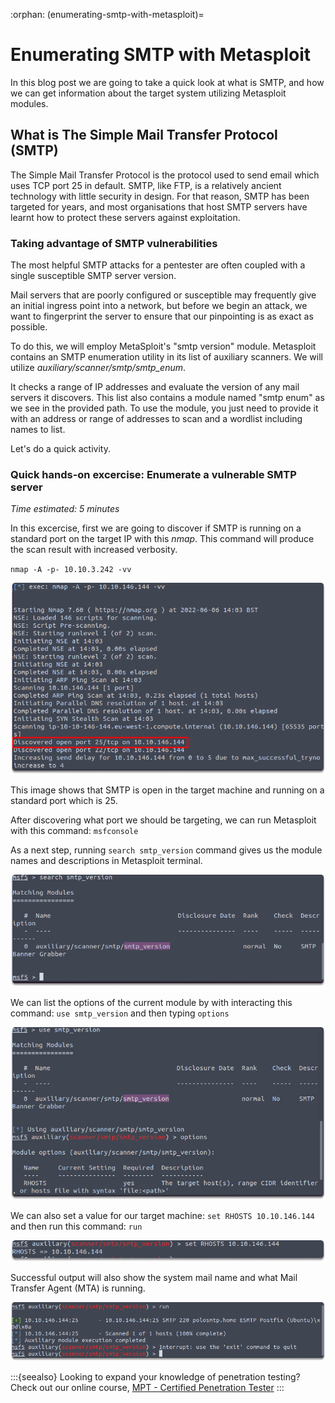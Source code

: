 :orphan:
(enumerating-smtp-with-metasploit)=

# Enumerating SMTP with Metasploit

In this blog post we are going to take a quick look at what is SMTP, and how we can get information about the target system utilizing Metasploit modules.

## What is The Simple Mail Transfer Protocol (SMTP)

The Simple Mail Transfer Protocol is the protocol used to send email which uses TCP port 25 in default. SMTP, like FTP, is a relatively ancient technology with little security in design. For that reason, SMTP has been targeted for years, and most organisations that host SMTP servers have learnt how to protect these servers against exploitation.

### Taking advantage of SMTP vulnerabilities

The most helpful SMTP attacks for a pentester are often coupled with a single susceptible SMTP server version.

Mail servers that are poorly configured or susceptible may frequently give an initial ingress point into a network, but before we begin an attack, we want to fingerprint the server to ensure that our pinpointing is as exact as possible.

To do this, we will employ MetaSploit's "smtp version" module. Metasploit contains an SMTP enumeration utility in its list of auxiliary scanners. We will utilize _auxiliary/scanner/smtp/smtp_enum_.

It checks a range of IP addresses and evaluate the version of any mail servers it discovers. This list also contains a module named "smtp enum" as we see in the provided path. To use the module, you just need to provide it with an address or range of addresses to scan and a wordlist including names to list.

Let's do a quick activity.

### Quick hands-on excercise: Enumerate a vulnerable SMTP server

_Time estimated: 5 minutes_

In this excercise, first we are going to discover if SMTP is running on a standard port on the target IP with this _nmap_. This command will produce the scan result with increased verbosity.

`nmap -A -p- 10.10.3.242 -vv`

![metasploit smtp enumeration](images/enumerating-smtp-3.png)

This image shows that SMTP is open in the target machine and running on a standard port which is 25.

After discovering what port we should be targeting, we can run Metasploit with this command: `msfconsole`

As a next step, running `search smtp_version` command gives us the module names and descriptions in Metasploit terminal.

![metasploit smtp enumeration](images/enumerating-smtp-4.png)

We can list the options of the current module by with interacting this command: `use smtp_version` and then typing `options`

![metasploit smtp enumeration](images/enumerating-smtp-5.png)

We can also set a value for our target machine: `set RHOSTS 10.10.146.144` and then run this command: `run`

![metasploit smtp enumeration](images/enumerating-smtp-6.png)

Successful output will also show the system mail name and what Mail Transfer Agent (MTA) is running.

![metasploit smtp enumeration](images/enumerating-smtp-7.png)

:::{seealso}
Looking to expand your knowledge of penetration testing? Check out our online course, [MPT - Certified Penetration Tester](https://www.mosse-institute.com/certifications/mpt-certified-penetration-tester.html)
:::
